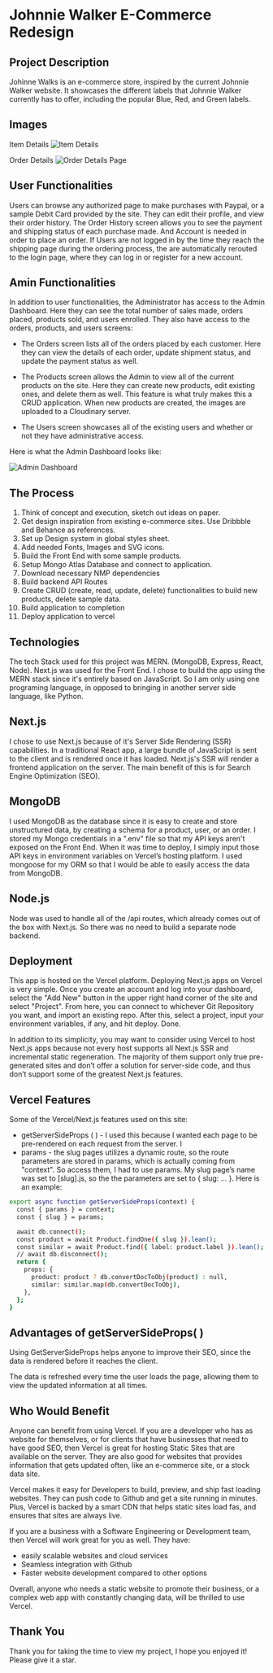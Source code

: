 # Johnnie Walker E-Commerce Redesign

## Project Description

Johinne Walks is an e-commerce store, inspired by the current Johnnie Walker website. It showcases the different labels that Johnnie Walker currently has to offer, including the popular Blue, Red, and Green labels.

## Images

Item Details
![Item Details](https://johnniewalks.com/images/s1.png)

Order Details
![Order Details Page](https://johnniewalks.com/images/s2.png)

## User Functionalities

Users can browse any authorized page to make purchases with Paypal, or a sample Debit Card provided by the site. They can edit their profile, and view their order history. The Order History screen allows you to see the payment and shipping status of each purchase made. And Account is needed in order to place an order. If Users are not logged in by the time they reach the shipping page during the ordering process, the are automatically rerouted to the login page, where they can log in or register for a new account.

## Amin Functionalities

In addition to user functionalities, the Administrator has access to the Admin Dashboard. Here they can see the total number of sales made, orders placed, products sold, and users enrolled. They also have access to the orders, products, and users screens:

- The Orders screen lists all of the orders placed by each customer. Here they can view the details of each order, update shipment status, and update the payment status as well.

- The Products screen allows the Admin to view all of the current products on the site. Here they can create new products, edit existing ones, and delete them as well. This feature is what truly makes this a CRUD application. When new products are created, the images are uploaded to a Cloudinary server.

- The Users screen showcases all of the existing users and whether or not they have administrative access.

Here is what the Admin Dashboard looks like:

![Admin Dashboard](https://johnniewalks.com/images/s5.png)

## The Process

1. Think of concept and execution, sketch out ideas on paper.
1. Get design inspiration from existing e-commerce sites. Use Dribbble and Behance as references.
1. Set up Design system in global styles sheet.
1. Add needed Fonts, Images and SVG icons.
1. Build the Front End with some sample products.
1. Setup Mongo Atlas Database and connect to application.
1. Download necessary NMP dependencies
1. Build backend API Routes
1. Create CRUD (create, read, update, delete) functionalities to build new products, delete sample data.
1. Build application to completion
1. Deploy application to vercel

## Technologies

The tech Stack used for this project was MERN. (MongoDB, Express, React, Node). Next.js was used for the Front End. I chose to build the app using the MERN stack since it's entirely based on JavaScript. So I am only using one programing language, in opposed to bringing in another server side language, like Python.

## Next.js

I chose to use Next.js because of it's Server Side Rendering (SSR) capabilities. In a traditional React app, a large bundle of JavaScript is sent to the client and is rendered once it has loaded. Next.js's SSR will render a frontend application on the server. The main benefit of this is for Search Engine Optimization (SEO).

## MongoDB

I used MongoDB as the database since it is easy to create and store unstructured data, by creating a schema for a product, user, or an order. I stored my Mongo credentials in a ".env" file so that my API keys aren't exposed on the Front End. When it was time to deploy, I simply input those API keys in environment variables on Vercel’s hosting platform. I used mongoose for my ORM so that I would be able to easily access the data from MongoDB.

## Node.js

Node was used to handle all of the /api routes, which already comes out of the box with Next.js. So there was no need to build a separate node backend.

## Deployment

This app is hosted on the Vercel platform. Deploying Next.js apps on Vercel is very simple. Once you create an account and log into your dashboard, select the "Add New" button in the upper right hand corner of the site and select "Project". From here, you can connect to whichever Git Repository you want, and import an existing repo. After this, select a project, input your environment variables, if any, and hit deploy. Done.

In addition to its simplicity, you may want to consider using Vercel to host Next.js apps because not every host supports all Next.js SSR and incremental static regeneration. The majority of them support only true pre-generated sites and don’t offer a solution for server-side code, and thus don’t support some of the greatest Next.js features.

## Vercel Features

Some of the Vercel/Next.js features used on this site:

- getServerSideProps ( ) - I used this because I wanted each page to be pre-rendered on each request from the server. I
- params - the slug pages utilizes a dynamic route, so the route parameters are stored in params, which is actually coming from "context". So access them, I had to use params. My slug page’s name was set to [slug].js, so the the parameters are set to { slug: … }. Here is an example:

```bash
export async function getServerSideProps(context) {
  const { params } = context;
  const { slug } = params;

  await db.connect();
  const product = await Product.findOne({ slug }).lean();
  const similar = await Product.find({ label: product.label }).lean();
  // await db.disconnect();
  return {
    props: {
      product: product ? db.convertDocToObj(product) : null,
      similar: similar.map(db.convertDocToObj),
    },
  };
}
```

## Advantages of getServerSideProps( )

Using GetServerSideProps helps anyone to improve their SEO, since the data is rendered before it reaches the client.

The data is refreshed every time the user loads the page, allowing them to view the updated information at all times.

## Who Would Benefit

Anyone can benefit from using Vercel. If you are a developer who has as website for themselves, or for clients that have businesses that need to have good SEO, then Vercel is great for hosting Static Sites that are available on the server. They are also good for websites that provides information that gets updated often, like an e-commerce site, or a stock data site.

Vercel makes it easy for Developers to build, preview, and ship fast loading websites. They can push code to Github and get a site running in minutes. Plus, Vercel is backed by a smart CDN that helps static sites load fas, and ensures that sites are always live.

If you are a business with a Software Engineering or Development team, then Vercel will work great for you as well. They have:

- easily scalable websites and cloud services
- Seamless integration with Github
- Faster website development compared to other options

Overall, anyone who needs a static website to promote their business, or a complex web app with constantly changing data, will be thrilled to use Vercel.

## Thank You

Thank you for taking the time to view my project, I hope you enjoyed it! Please give it a star.

